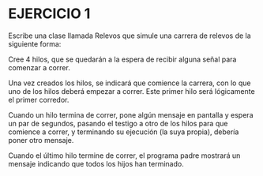 # EJERCICIO 1

Escribe una clase llamada Relevos que simule una carrera de relevos de la siguiente forma:

Cree 4 hilos, que se quedarán a la espera de recibir alguna señal para comenzar a correr.

Una vez creados los hilos, se indicará que comience la carrera, con lo que uno de los hilos deberá empezar a correr. Este primer hilo será lógicamente el primer corredor.

Cuando un hilo termina de correr, pone algún mensaje en pantalla y espera un par de segundos, pasando el testigo a otro de los hilos para que comience a correr, y terminando su ejecución (la suya propia), debería poner otro mensaje.

Cuando el último hilo termine de correr, el programa padre mostrará un mensaje indicando que todos los hijos han terminado.
